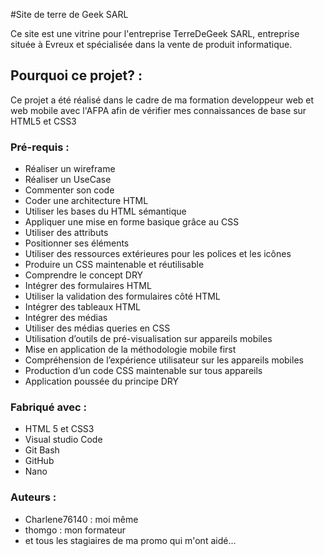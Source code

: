 #Site de terre de Geek SARL

Ce site est une vitrine pour l'entreprise TerreDeGeek SARL, entreprise située à Evreux et spécialisée dans la vente de produit informatique.

## Pourquoi ce projet? : 

Ce projet a été réalisé dans le cadre de ma formation developpeur web et web mobile avec l'AFPA afin de vérifier mes connaissances de base sur HTML5 et CSS3

### Pré-requis : 

- Réaliser un wireframe
- Réaliser un UseCase
- Commenter son code
- Coder une architecture HTML
- Utiliser les bases du HTML sémantique
- Appliquer une mise en forme basique grâce au CSS
- Utiliser des attributs
- Positionner ses éléments
- Utiliser des ressources extérieures pour les polices et les icônes
- Produire un CSS maintenable et réutilisable
- Comprendre le concept DRY
- Intégrer des formulaires HTML
- Utiliser la validation des formulaires côté HTML
- Intégrer des tableaux HTML
- Intégrer des médias
- Utiliser des médias queries en CSS
- Utilisation d’outils de pré-visualisation sur appareils mobiles
- Mise en application de la méthodologie mobile first
- Compréhension de l’expérience utilisateur sur les appareils mobiles
- Production d’un code CSS maintenable sur tous appareils
- Application poussée du principe DRY


### Fabriqué avec : 

- HTML 5 et CSS3
- Visual studio Code
- Git Bash
- GitHub
- Nano

### Auteurs : 

- Charlene76140 : moi même
- thomgo : mon formateur
- et tous les stagiaires de ma promo qui m'ont aidé...
